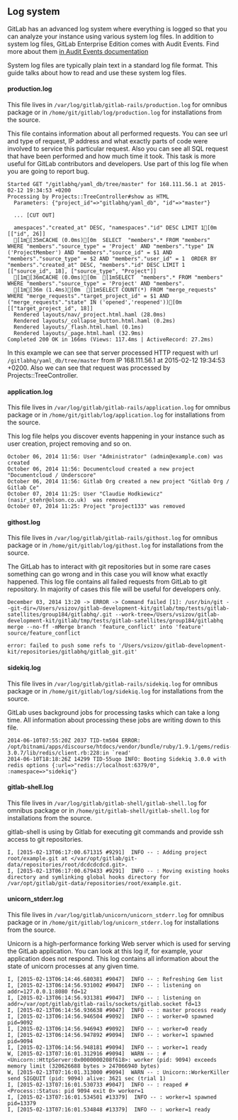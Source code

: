 ## Log system
GitLab has an advanced log system where everything is logged so that you can analyze your instance using various system log files.
In addition to system log files, GitLab Enterprise Edition comes with Audit Events. Find more about them [in Audit Events documentation](http://docs.gitlab.com/ee/administration/audit_events.html)

System log files are typically plain text in a standard log file format. This guide talks about how to read and use these system log files.

#### production.log
This file lives in `/var/log/gitlab/gitlab-rails/production.log` for omnibus package or in `/home/git/gitlab/log/production.log` for installations from the source.

This file contains information about all performed requests. You can see url and type of request, IP address and what exactly parts of code were involved to service this particular request. Also you can see all SQL request that have been performed and how much time it took.
This task is more useful for GitLab contributors and developers. Use part of this log file when you are going to report bug.

```
Started GET "/gitlabhq/yaml_db/tree/master" for 168.111.56.1 at 2015-02-12 19:34:53 +0200
Processing by Projects::TreeController#show as HTML
  Parameters: {"project_id"=>"gitlabhq/yaml_db", "id"=>"master"}

  ... [CUT OUT]

  amespaces"."created_at" DESC, "namespaces"."id" DESC LIMIT 1[0m  [["id", 26]]
  [1m[35mCACHE (0.0ms)[0m  SELECT  "members".* FROM "members"  WHERE "members"."source_type" = 'Project' AND "members"."type" IN ('ProjectMember') AND "members"."source_id" = $1 AND "members"."source_type" = $2 AND "members"."user_id" = 1  ORDER BY "members"."created_at" DESC, "members"."id" DESC LIMIT 1  [["source_id", 18], ["source_type", "Project"]]
  [1m[36mCACHE (0.0ms)[0m  [1mSELECT  "members".* FROM "members"  WHERE "members"."source_type" = 'Project' AND "members".
  [1m[36m (1.4ms)[0m  [1mSELECT COUNT(*) FROM "merge_requests"  WHERE "merge_requests"."target_project_id" = $1 AND ("merge_requests"."state" IN ('opened','reopened'))[0m  [["target_project_id", 18]]
  Rendered layouts/nav/_project.html.haml (28.0ms)
  Rendered layouts/_collapse_button.html.haml (0.2ms)
  Rendered layouts/_flash.html.haml (0.1ms)
  Rendered layouts/_page.html.haml (32.9ms)
Completed 200 OK in 166ms (Views: 117.4ms | ActiveRecord: 27.2ms)
```
In this example we can see that server processed HTTP request with url `/gitlabhq/yaml_db/tree/master` from IP 168.111.56.1 at 2015-02-12 19:34:53 +0200. Also we can see that request was processed by Projects::TreeController.

#### application.log
This file lives in `/var/log/gitlab/gitlab-rails/application.log` for omnibus package or in `/home/git/gitlab/log/application.log` for installations from the source.

This log file helps you discover events happening in your instance such as user creation, project removing and so on.

```
October 06, 2014 11:56: User "Administrator" (admin@example.com) was created
October 06, 2014 11:56: Documentcloud created a new project "Documentcloud / Underscore"
October 06, 2014 11:56: Gitlab Org created a new project "Gitlab Org / Gitlab Ce"
October 07, 2014 11:25: User "Claudie Hodkiewicz" (nasir_stehr@olson.co.uk)  was removed
October 07, 2014 11:25: Project "project133" was removed
```
#### githost.log
This file lives in `/var/log/gitlab/gitlab-rails/githost.log` for omnibus package or in `/home/git/gitlab/log/githost.log` for installations from the source.

The GitLab has to interact with git repositories but in some rare cases something can go wrong and in this case you will know what exactly happened. This log file contains all failed requests from GitLab to git repository. In majority of cases this file will be useful for developers only.
```
December 03, 2014 13:20 -> ERROR -> Command failed [1]: /usr/bin/git --git-dir=/Users/vsizov/gitlab-development-kit/gitlab/tmp/tests/gitlab-satellites/group184/gitlabhq/.git --work-tree=/Users/vsizov/gitlab-development-kit/gitlab/tmp/tests/gitlab-satellites/group184/gitlabhq merge --no-ff -mMerge branch 'feature_conflict' into 'feature' source/feature_conflict

error: failed to push some refs to '/Users/vsizov/gitlab-development-kit/repositories/gitlabhq/gitlab_git.git'
```

#### sidekiq.log
This file lives in `/var/log/gitlab/gitlab-rails/sidekiq.log` for omnibus package or in `/home/git/gitlab/log/sidekiq.log` for installations from the source.

GitLab uses background jobs for processing tasks which can take a long time. All information about processing these jobs are writing down to this file.
```
2014-06-10T07:55:20Z 2037 TID-tm504 ERROR: /opt/bitnami/apps/discourse/htdocs/vendor/bundle/ruby/1.9.1/gems/redis-3.0.7/lib/redis/client.rb:228:in `read'
2014-06-10T18:18:26Z 14299 TID-55uqo INFO: Booting Sidekiq 3.0.0 with redis options {:url=>"redis://localhost:6379/0", :namespace=>"sidekiq"}
```

#### gitlab-shell.log
This file lives in `/var/log/gitlab/gitlab-shell/gitlab-shell.log` for omnibus package or in `/home/git/gitlab-shell/gitlab-shell.log` for installations from the source.

gitlab-shell is using by Gitlab for executing git commands and provide ssh access to git repositories.

```
I, [2015-02-13T06:17:00.671315 #9291]  INFO -- : Adding project root/example.git at </var/opt/gitlab/git-data/repositories/root/dcdcdcdcd.git>.
I, [2015-02-13T06:17:00.679433 #9291]  INFO -- : Moving existing hooks directory and symlinking global hooks directory for /var/opt/gitlab/git-data/repositories/root/example.git.
```

#### unicorn_stderr.log
This file lives in `/var/log/gitlab/unicorn/unicorn_stderr.log` for omnibus package or in `/home/git/gitlab/log/unicorn_stderr.log` for installations from the source.

Unicorn is a high-performance forking Web server which is used for serving the GitLab application. You can look at this log if, for example, your application does not respond. This log contains all information about the state of unicorn processes at any given time.

```
I, [2015-02-13T06:14:46.680381 #9047]  INFO -- : Refreshing Gem list
I, [2015-02-13T06:14:56.931002 #9047]  INFO -- : listening on addr=127.0.0.1:8080 fd=12
I, [2015-02-13T06:14:56.931381 #9047]  INFO -- : listening on addr=/var/opt/gitlab/gitlab-rails/sockets/gitlab.socket fd=13
I, [2015-02-13T06:14:56.936638 #9047]  INFO -- : master process ready
I, [2015-02-13T06:14:56.946504 #9092]  INFO -- : worker=0 spawned pid=9092
I, [2015-02-13T06:14:56.946943 #9092]  INFO -- : worker=0 ready
I, [2015-02-13T06:14:56.947892 #9094]  INFO -- : worker=1 spawned pid=9094
I, [2015-02-13T06:14:56.948181 #9094]  INFO -- : worker=1 ready
W, [2015-02-13T07:16:01.312916 #9094]  WARN -- : #<Unicorn::HttpServer:0x0000000208f618>: worker (pid: 9094) exceeds memory limit (320626688 bytes > 247066940 bytes)
W, [2015-02-13T07:16:01.313000 #9094]  WARN -- : Unicorn::WorkerKiller send SIGQUIT (pid: 9094) alive: 3621 sec (trial 1)
I, [2015-02-13T07:16:01.530733 #9047]  INFO -- : reaped #<Process::Status: pid 9094 exit 0> worker=1
I, [2015-02-13T07:16:01.534501 #13379]  INFO -- : worker=1 spawned pid=13379
I, [2015-02-13T07:16:01.534848 #13379]  INFO -- : worker=1 ready
```
